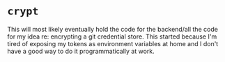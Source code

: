 # `crypt`

This will most likely eventually hold the code for the backend/all the code for my idea re: encrypting a git credential store. This started because I'm tired of exposing my tokens as environment variables at home and I don't have a good way to do it programmatically at work.
